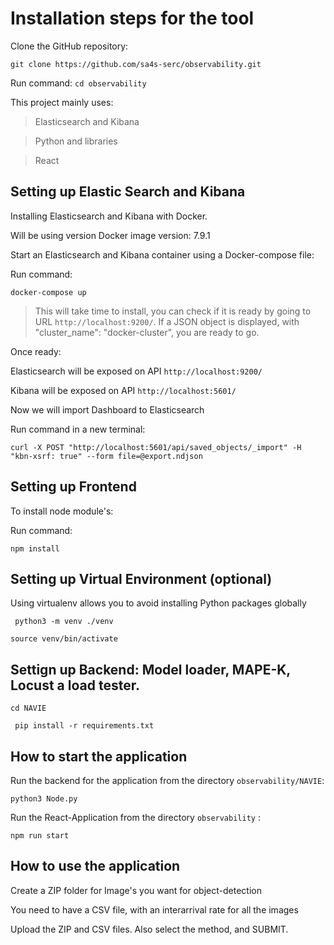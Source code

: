 # Installation steps for the tool

Clone the GitHub repository:

`git clone https://github.com/sa4s-serc/observability.git`

Run command:
`cd observability`

This project mainly uses:
> Elasticsearch and Kibana

> Python and libraries

>  React

## Setting up Elastic Search and Kibana 

Installing Elasticsearch and Kibana with Docker.

Will be using version Docker image version: 7.9.1

Start an Elasticsearch and Kibana container using a Docker-compose file:

Run command:

`docker-compose up`

> This will take time to install, you can check if it is ready by going to URL `http://localhost:9200/`.
> If a JSON object is displayed, with "cluster_name": "docker-cluster", you are ready to go.

Once ready:

Elasticsearch will be exposed on API `http://localhost:9200/`

Kibana will be exposed on API `http://localhost:5601/`

Now we will import Dashboard to Elasticsearch 

Run command in a new terminal:

`curl -X POST "http://localhost:5601/api/saved_objects/_import" -H "kbn-xsrf: true" --form file=@export.ndjson`

## Setting up Frontend

To install node module's:

Run command:

`npm install`

## Setting up Virtual Environment (optional)

Using virtualenv allows you to avoid installing Python packages globally

` python3 -m venv ./venv`

 `source venv/bin/activate`
 
## Settign up Backend: Model loader, MAPE-K, Locust a load tester.

`cd NAVIE`

` pip install -r requirements.txt`

## How to start the application

Run the backend for the application from the directory `observability/NAVIE`:

`python3 Node.py`

Run the React-Application from the directory `observability` :

`npm run start`


## How to use the application

Create a ZIP folder for Image's you want for object-detection

You need to have a CSV file, with an interarrival rate for all the images

Upload the ZIP and CSV files. Also select the method, and SUBMIT.



